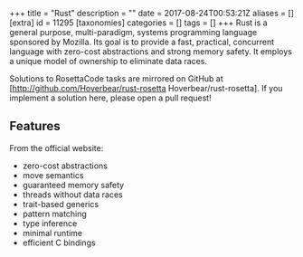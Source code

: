 +++
title = "Rust"
description = ""
date = 2017-08-24T00:53:21Z
aliases = []
[extra]
id = 11295
[taxonomies]
categories = []
tags = []
+++
Rust is a general purpose, multi-paradigm, systems programming language sponsored by Mozilla. Its goal is to provide a fast, practical, concurrent language with zero-cost abstractions and strong memory safety. It employs a unique model of ownership to eliminate data races.

Solutions to RosettaCode tasks are mirrored on GitHub at [http://github.com/Hoverbear/rust-rosetta Hoverbear/rust-rosetta]. If you implement a solution here, please open a pull request!

## Features
From the official website:
* zero-cost abstractions
* move semantics
* guaranteed memory safety
* threads without data races
* trait-based generics
* pattern matching
* type inference
* minimal runtime
* efficient C bindings
